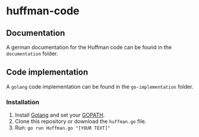 # huffman-code

## Documentation

A german documentation for the Huffman code can be found in the `documentation` folder.

## Code implementation

A `golang` code implementation can be found in the `go-implementation` folder.

### Installation

1. Install [Golang](https://github.com/golang/go) and set your [GOPATH](https://github.com/golang/go/wiki/GOPATH).
2. Clone this repository or download the `huffman.go` file.
3. Run: `go run Huffman.go "[YOUR TEXT]"`
